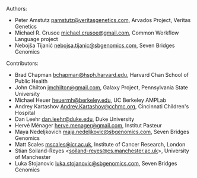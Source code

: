 Authors:

* Peter Amstutz <pamstutz@veritasgenetics.com>, Arvados Project, Veritas Genetics
* Michael R. Crusoe <michael.crusoe@gmail.com>, Common Workflow Language
  project
* Nebojša Tijanić <nebojsa.tijanic@sbgenomics.com>, Seven Bridges Genomics

Contributors:

* Brad Chapman <bchapman@hsph.harvard.edu>, Harvard Chan School of Public Health
* John Chilton <jmchilton@gmail.com>, Galaxy Project, Pennsylvania State University
* Michael Heuer <heuermh@berkeley.edu>, UC Berkeley AMPLab
* Andrey Kartashov <Andrey.Kartashov@cchmc.org>, Cincinnati Children's Hospital
* Dan Leehr <dan.leehr@duke.edu>, Duke University
* Hervé Ménager <herve.menager@gmail.com>, Institut Pasteur
* Maya Nedeljkovich <maja.nedeljkovic@sbgenomics.com>, Seven Bridges Genomics
* Matt Scales <mscales@icr.ac.uk>, Institute of Cancer Research, London
* Stian Soiland-Reyes <[soiland-reyes@cs.manchester.ac.uk](mailto:soiland-reyes@cs.manchester.ac.uk)>, University of Manchester
* Luka Stojanovic <luka.stojanovic@sbgenomics.com>, Seven Bridges Genomics
